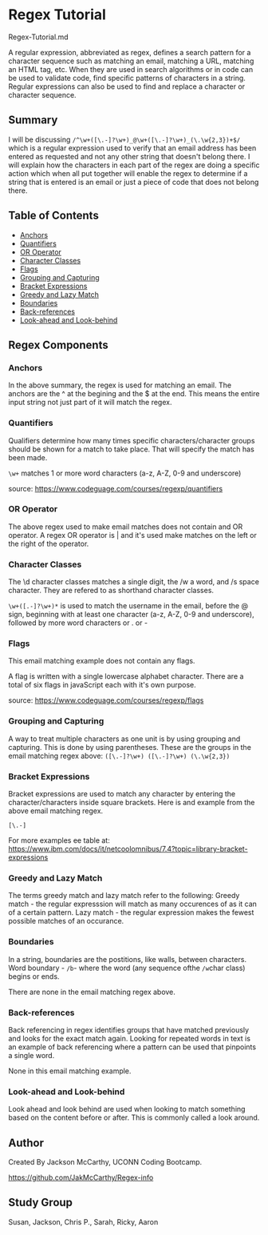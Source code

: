 # Regex Tutorial

Regex-Tutorial.md

A regular expression, abbreviated as regex, defines a search pattern for a character sequence such as matching an email, matching a URL, matching an HTML tag, etc. When they are used in search algorithms or in code can be used to validate code, find specific patterns of characters in a string. Regular expressions can also be used to find and replace a character or character sequence.

## Summary

I will be discussing
`/^\w+([\.-]?\w+)_@\w+([\.-]?\w+)_(\.\w{2,3})+$/`
which is a regular expression used to verify that an email address has been entered as requested and not any other string that doesn't belong there.
I will explain how the characters in each part of the regex are doing a specific action which when all put together will enable the regex to determine if a string that is entered is an email or just a piece of code that does not belong there.

## Table of Contents

-   [Anchors](#anchors)
-   [Quantifiers](#quantifiers)
-   [OR Operator](#or-operator)
-   [Character Classes](#character-classes)
-   [Flags](#flags)
-   [Grouping and Capturing](#grouping-and-capturing)
-   [Bracket Expressions](#bracket-expressions)
-   [Greedy and Lazy Match](#greedy-and-lazy-match)
-   [Boundaries](#boundaries)
-   [Back-references](#back-references)
-   [Look-ahead and Look-behind](#look-ahead-and-look-behind)

## Regex Components

### Anchors

In the above summary, the regex is used for matching an email. The anchors are the ^ at the begining and the $ at the end. This means the entire input string not just part of it will match the regex.

### Quantifiers

Qualifiers determine how many times specific characters/character groups should be shown for a match to take place.
That will specify the match has been made.

`\w+` matches 1 or more word characters (a-z, A-Z, 0-9 and underscore)

source: https://www.codeguage.com/courses/regexp/quantifiers

### OR Operator

The above regex used to make email matches does not contain and OR operator. A regex OR operator is | and it's used make matches on the left or the right of the operator.

### Character Classes

The \d character classes matches a single digit, the /w a word, and /s space character. They are refered to as shorthand character classes.

`\w+([.-]?\w+)*` is used to match the username in the email, before the @ sign, beginning with at least one character (a-z, A-Z, 0-9 and underscore), followed by more word characters or . or -

### Flags

This email matching example does not contain any flags.

A flag is written with a single lowercase alphabet character. There are a total of six flags in javaScript each with it's own purpose.

source: https://www.codeguage.com/courses/regexp/flags

### Grouping and Capturing

A way to treat multiple characters as one unit is by using grouping and capturing. This is done by using parentheses.
These are the groups in the email matching regex above:
`([\.-]?\w+) ([\.-]?\w+) (\.\w{2,3})`

### Bracket Expressions

Bracket expressions are used to match any character by entering the character/characters inside square brackets. Here is and example from the above email matching regex.

`[\.-]`

For more examples ee table at:
https://www.ibm.com/docs/it/netcoolomnibus/7.4?topic=library-bracket-expressions

### Greedy and Lazy Match

The terms greedy match and lazy match refer to the following:
Greedy match - the regular expresssion will match as many occurences of as it can of a certain pattern.
Lazy match - the regular expression makes the fewest possible matches of an occurance.


### Boundaries

In a string, boundaries are the postitions, like walls, between characters.
Word boundary - `/b`- where the word (any sequence ofthe `/w`char class) begins or ends.

There are none in the email matching regex above.

### Back-references

Back referencing in regex identifies groups that have matched previously and looks for the exact match again. Looking for repeated words in text is an example of back referencing where a pattern can be used that pinpoints a single word.

None in this email matching example.

### Look-ahead and Look-behind

Look ahead and look behind are used when looking to match something based on the content before or after. This is commonly called a look around.

## Author

Created By Jackson McCarthy, UCONN Coding Bootcamp.

https://github.com/JakMcCarthy/Regex-info

## Study Group

Susan, Jackson, Chris P., Sarah, Ricky, Aaron